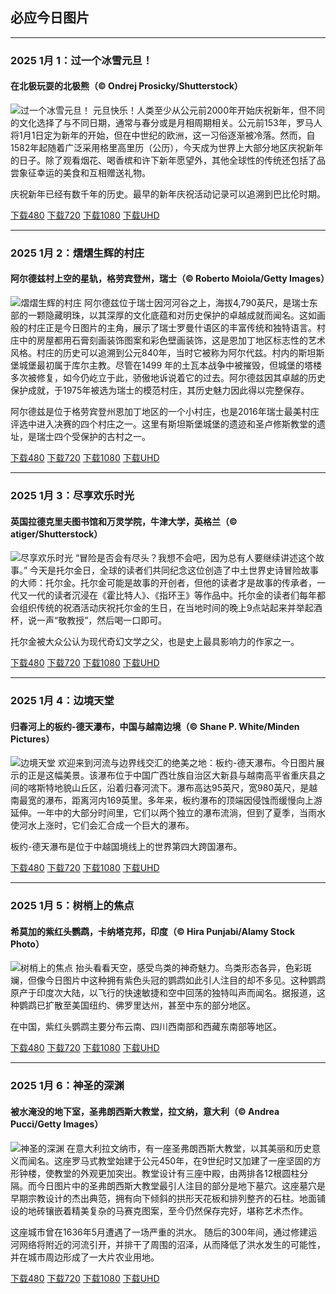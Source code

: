 ## 必应今日图片

---
### 2025 1月 1：过一个冰雪元旦！
#### 在北极玩耍的北极熊（© Ondrej Prosicky/Shutterstock）
![过一个冰雪元旦！](https://cn.bing.com/th?id=OHR.PolarBearSwim_ZH-CN1000349057_800x480.jpg&rf=LaDigue_800x480.jpg "过一个冰雪元旦！")
元旦快乐！人类至少从公元前2000年开始庆祝新年，但不同的文化选择了与不同日期，通常与春分或是月相周期相关。公元前153年，罗马人将1月1日定为新年的开始，但在中世纪的欧洲，这一习俗逐渐被冷落。然而，自1582年起随着广泛采用格里高里历（公历），今天成为世界上大部分地区庆祝新年的日子。除了观看烟花、喝香槟和许下新年愿望外，其他全球性的传统还包括了品尝象征幸运的美食和互相赠送礼物。

庆祝新年已经有数千年的历史。最早的新年庆祝活动记录可以追溯到巴比伦时期。

[下载480](https://cn.bing.com/th?id=OHR.PolarBearSwim_ZH-CN1000349057_800x480.jpg&rf=LaDigue_800x480.jpg "在北极玩耍的北极熊")
[下载720](https://cn.bing.com/th?id=OHR.PolarBearSwim_ZH-CN1000349057_1024x768.jpg&rf=LaDigue_1024x768.jpg "在北极玩耍的北极熊")
[下载1080](https://cn.bing.com/th?id=OHR.PolarBearSwim_ZH-CN1000349057_1920x1080.jpg&rf=LaDigue_1920x1080.jpg "在北极玩耍的北极熊")
[下载UHD](https://cn.bing.com/th?id=OHR.PolarBearSwim_ZH-CN1000349057_UHD.jpg&rf=LaDigue_UHD.jpg "在北极玩耍的北极熊")


---
### 2025 1月 2：熠熠生辉的村庄
#### 阿尔德兹村上空的星轨，格劳宾登州，瑞士（© Roberto Moiola/Getty Images）
![熠熠生辉的村庄](https://cn.bing.com/th?id=OHR.ArdezSwitzerland_ZH-CN5605305240_800x480.jpg&rf=LaDigue_800x480.jpg "熠熠生辉的村庄")
阿尔德兹位于瑞士因河河谷之上，海拔4,790英尺，是瑞士东部的一颗隐藏明珠，以其深厚的文化底蕴和对历史保护的卓越成就而闻名。这如画般的村庄正是今日图片的主角，展示了瑞士罗曼什语区的丰富传统和独特语言。村庄中的房屋都用石膏刻画装饰图案和彩色壁画装饰，这是恩加丁地区标志性的艺术风格。村庄的历史可以追溯到公元840年，当时它被称为阿尔代兹。村内的斯坦斯堡城堡最初属于库尔主教。尽管在1499 年的土瓦本战争中被摧毁，但城堡的塔楼多次被修复，如今仍屹立于此，骄傲地诉说着它的过去。阿尔德兹因其卓越的历史保护成就，于1975年被选为瑞士的模范村庄，其历史魅力因此得以完整保存。

阿尔德兹是位于格劳宾登州恩加丁地区的一个小村庄，也是2016年瑞士最美村庄评选中进入决赛的四个村庄之一。这里有斯坦斯堡城堡的遗迹和圣卢修斯教堂的遗址，是瑞士四个受保护的古村之一。

[下载480](https://cn.bing.com/th?id=OHR.ArdezSwitzerland_ZH-CN5605305240_800x480.jpg&rf=LaDigue_800x480.jpg "阿尔德兹村上空的星轨，格劳宾登州，瑞士")
[下载720](https://cn.bing.com/th?id=OHR.ArdezSwitzerland_ZH-CN5605305240_1024x768.jpg&rf=LaDigue_1024x768.jpg "阿尔德兹村上空的星轨，格劳宾登州，瑞士")
[下载1080](https://cn.bing.com/th?id=OHR.ArdezSwitzerland_ZH-CN5605305240_1920x1080.jpg&rf=LaDigue_1920x1080.jpg "阿尔德兹村上空的星轨，格劳宾登州，瑞士")
[下载UHD](https://cn.bing.com/th?id=OHR.ArdezSwitzerland_ZH-CN5605305240_UHD.jpg&rf=LaDigue_UHD.jpg "阿尔德兹村上空的星轨，格劳宾登州，瑞士")


---
### 2025 1月 3：尽享欢乐时光
#### 英国拉德克里夫图书馆和万灵学院，牛津大学，英格兰（© atiger/Shutterstock）
![尽享欢乐时光](https://cn.bing.com/th?id=OHR.TolkienOxford_ZH-CN6331694590_800x480.jpg&rf=LaDigue_800x480.jpg "尽享欢乐时光")
“冒险是否会有尽头？我想不会吧，因为总有人要继续讲述这个故事。” 今天是托尔金日，全球的读者们共同纪念这位创造了中土世界史诗冒险故事的大师：托尔金。托尔金可能是故事的开创者，但他的读者才是故事的传承者，一代又一代的读者沉浸在《霍比特人》、《指环王》等作品中。托尔金的读者们每年都会组织传统的祝酒活动庆祝托尔金的生日，在当地时间的晚上9点站起来并举起酒杯，说一声“敬教授”，然后喝一口即可。

托尔金被大众公认为现代奇幻文学之父，也是史上最具影响力的作家之一。

[下载480](https://cn.bing.com/th?id=OHR.TolkienOxford_ZH-CN6331694590_800x480.jpg&rf=LaDigue_800x480.jpg "英国拉德克里夫图书馆和万灵学院，牛津大学，英格兰")
[下载720](https://cn.bing.com/th?id=OHR.TolkienOxford_ZH-CN6331694590_1024x768.jpg&rf=LaDigue_1024x768.jpg "英国拉德克里夫图书馆和万灵学院，牛津大学，英格兰")
[下载1080](https://cn.bing.com/th?id=OHR.TolkienOxford_ZH-CN6331694590_1920x1080.jpg&rf=LaDigue_1920x1080.jpg "英国拉德克里夫图书馆和万灵学院，牛津大学，英格兰")
[下载UHD](https://cn.bing.com/th?id=OHR.TolkienOxford_ZH-CN6331694590_UHD.jpg&rf=LaDigue_UHD.jpg "英国拉德克里夫图书馆和万灵学院，牛津大学，英格兰")


---
### 2025 1月 4：边境天堂
#### 归春河上的板约-德天瀑布，中国与越南边境（© Shane P. White/Minden Pictures）
![边境天堂](https://cn.bing.com/th?id=OHR.VietnamFalls_ZH-CN9659529108_800x480.jpg&rf=LaDigue_800x480.jpg "边境天堂")
欢迎来到河流与边界线交汇的绝美之地：板约-德天瀑布。今日图片展示的正是这幅美景。该瀑布位于中国广西壮族自治区大新县与越南高平省重庆县之间的喀斯特地貌山丘区，沿着归春河流下。瀑布高达95英尺，宽980英尺，是越南最宽的瀑布，距离河内169英里。多年来，板约瀑布的顶端因侵蚀而缓慢向上游延伸。一年中的大部分时间里，它们以两个独立的瀑布流淌，但到了夏季，当雨水使河水上涨时，它们会汇合成一个巨大的瀑布。

板约-德天瀑布是位于中越国境线上的世界第四大跨国瀑布。

[下载480](https://cn.bing.com/th?id=OHR.VietnamFalls_ZH-CN9659529108_800x480.jpg&rf=LaDigue_800x480.jpg "归春河上的板约-德天瀑布，中国与越南边境")
[下载720](https://cn.bing.com/th?id=OHR.VietnamFalls_ZH-CN9659529108_1024x768.jpg&rf=LaDigue_1024x768.jpg "归春河上的板约-德天瀑布，中国与越南边境")
[下载1080](https://cn.bing.com/th?id=OHR.VietnamFalls_ZH-CN9659529108_1920x1080.jpg&rf=LaDigue_1920x1080.jpg "归春河上的板约-德天瀑布，中国与越南边境")
[下载UHD](https://cn.bing.com/th?id=OHR.VietnamFalls_ZH-CN9659529108_UHD.jpg&rf=LaDigue_UHD.jpg "归春河上的板约-德天瀑布，中国与越南边境")


---
### 2025 1月 5：树梢上的焦点
#### 希莫加的紫红头鹦鹉，卡纳塔克邦，印度（© Hira Punjabi/Alamy Stock Photo）
![树梢上的焦点](https://cn.bing.com/th?id=OHR.PlumParakeet_ZH-CN0311942558_800x480.jpg&rf=LaDigue_800x480.jpg "树梢上的焦点")
抬头看看天空，感受鸟类的神奇魅力。鸟类形态各异，色彩斑斓，但像今日图片中这种拥有紫色头冠的鹦鹉如此引人注目的却不多见。这种鹦鹉原产于印度次大陆，以飞行的快速敏捷和空中回荡的独特叫声而闻名。据报道，这种鹦鹉已扩散至美国纽约、佛罗里达州，甚至中东的部分地区。

在中国，紫红头鹦鹉主要分布云南、四川西南部和西藏东南部等地区。

[下载480](https://cn.bing.com/th?id=OHR.PlumParakeet_ZH-CN0311942558_800x480.jpg&rf=LaDigue_800x480.jpg "希莫加的紫红头鹦鹉，卡纳塔克邦，印度")
[下载720](https://cn.bing.com/th?id=OHR.PlumParakeet_ZH-CN0311942558_1024x768.jpg&rf=LaDigue_1024x768.jpg "希莫加的紫红头鹦鹉，卡纳塔克邦，印度")
[下载1080](https://cn.bing.com/th?id=OHR.PlumParakeet_ZH-CN0311942558_1920x1080.jpg&rf=LaDigue_1920x1080.jpg "希莫加的紫红头鹦鹉，卡纳塔克邦，印度")
[下载UHD](https://cn.bing.com/th?id=OHR.PlumParakeet_ZH-CN0311942558_UHD.jpg&rf=LaDigue_UHD.jpg "希莫加的紫红头鹦鹉，卡纳塔克邦，印度")


---
### 2025 1月 6：神圣的深渊
#### 被水淹没的地下室，圣弗朗西斯大教堂，拉文纳，意大利（© Andrea Pucci/Getty Images）
![神圣的深渊](https://cn.bing.com/th?id=OHR.RavennaBasilica_ZH-CN1406474730_800x480.jpg&rf=LaDigue_800x480.jpg "神圣的深渊")
在意大利拉文纳市，有一座圣弗朗西斯大教堂，以其美丽和历史意义而闻名。这座罗马式教堂始建于公元450年，在9世纪时又加建了一座坚固的方形钟楼，使教堂的外观更加突出。教堂设计有三座中殿，由两排各12根圆柱分隔。而今日图片中的圣弗朗西斯大教堂最引人注目的部分是地下墓穴。这座墓穴是早期宗教设计的杰出典范，拥有向下倾斜的拱形天花板和排列整齐的石柱。地面铺设的地砖镶嵌着精美复杂的马赛克图案，至今仍然保存完好，堪称艺术杰作。

这座城市曾在1636年5月遭遇了一场严重的洪水。 随后的300年间，通过修建运河网络将附近的河流引开，并排干了周围的沼泽，从而降低了洪水发生的可能性，并在城市周边形成了一大片农业用地。

[下载480](https://cn.bing.com/th?id=OHR.RavennaBasilica_ZH-CN1406474730_800x480.jpg&rf=LaDigue_800x480.jpg "被水淹没的地下室，圣弗朗西斯大教堂，拉文纳，意大利")
[下载720](https://cn.bing.com/th?id=OHR.RavennaBasilica_ZH-CN1406474730_1024x768.jpg&rf=LaDigue_1024x768.jpg "被水淹没的地下室，圣弗朗西斯大教堂，拉文纳，意大利")
[下载1080](https://cn.bing.com/th?id=OHR.RavennaBasilica_ZH-CN1406474730_1920x1080.jpg&rf=LaDigue_1920x1080.jpg "被水淹没的地下室，圣弗朗西斯大教堂，拉文纳，意大利")
[下载UHD](https://cn.bing.com/th?id=OHR.RavennaBasilica_ZH-CN1406474730_UHD.jpg&rf=LaDigue_UHD.jpg "被水淹没的地下室，圣弗朗西斯大教堂，拉文纳，意大利")
